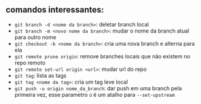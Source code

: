 comandos interessantes:
-----------------------
- `git branch -d <nome da branch>`: deletar branch local
- `git branch -m <novo nome da branch>`: mudar o nome da branch atual para outro nome
- `git checkout -b <nome da branch>`: cria uma nova branch e alterna para ela
- `git remote prune origin`: remove branches locais que não existem no repo remoto
- `git remote set-url origin <url>`: mudar url do repo
- `git tag`: lista as tags
- `git tag <nome da tag>`: cria um tag leve local
- `git push -u origin nome_da_branch`: dar push em uma branch pela primeira vez, esse parametro `ú`
é um atalho para `--set-upstream`

